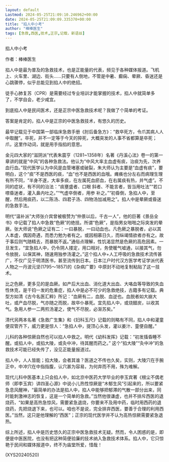 ```yaml
---
layout: default
Lastmod: 2024-05-25T21:09:10.246962+00:00
date: 2024-05-25T21:09:09.335370+00:00
title: "掐人中小考"
author: "棒棒医生"
tags: [急救,西医,技术,正宗,记载，新语丝]
---
```


掐人中小考

作者：棒棒医生

掐人中是最为普及的急救技术，也是正能量的代表，频见于各种媒体报道。飞机上、火车里、湖边、街头......只要有人倒地，不管是中暑、癫痫、晕厥、昏迷还是心跳骤停，似乎总能见到掐人中的绝招。

徒手心肺复苏（CPR）是需要经过专业培训才能掌握的技术，掐人中就简单多了，不学自会，老少咸宜。

到底掐人中是民间医术，还是正宗中医急救技术呢？我做了个简单的考证。

答案是肯定的，掐人中是正宗的中医急救技术，有悠久的历史。

最早记载见于中国第一部临床急救手册《肘后备急方》：“救卒死方，令爪其病人人中取醒”。卒死，并不一定等于今天的猝死，大概突发的人事不省都算是卒死；爪，这里作动词，就是用手指掐的意思。

金元四大家的“滋阴派”代表朱震亨（1281~1358年）名著《丹溪心法》卷一的第一章讲的就是“中风”的各种急救法。他认为“中风大率主血虚有痰，治痰为先，次养血行血。”现代医学认为中风是血管堵塞或破裂，朱大师认为主要是“血虚有痰”，要明白，这个“痰”不是西医的痰，“血”也不是西医的血哦。瘫痪也分左右而病理生理有所不同，“半身不遂，大率多痰，在左属死血瘀血，在右属痰有热，并气虚”。不同的症状，有不同的治法：“痰壅盛者、口眼 斜者、不能言者，皆当用吐法”“若口噤昏迷者，灌入鼻内吐之。”“气虚卒倒者，用参 补之。”“初昏倒，急掐人中，至醒，然后用痰药，以二陈汤、四君子汤、四物汤加减用之”。掐人中是晕厥或昏迷的急救手法。

明代“温补派”大师张介宾曾被极赞为“仲景以后，千古一人”，他的巨著《景岳全书》中记载了掐人中急救“色厥”的绝技。所谓“色厥”，是指男女啪啪之际突发的晕厥。张大师说“色厥之证有二：一曰暴脱，一曰动血也。凡色厥之暴脱者，必以其人本虚，偶因奇遇，而悉力勉为者有之。或因相慕日久，而纵竭情欲者亦有之。故于事后则气随精去，而暴脱不返。”通俗点理解，性饥渴显然是色厥的高危因素。一旦发生，“宜急掐人中，仍令阴人搂定，用口相对，务使暖气嘘通，以接其气，勿令放脱，以保其神，随速用独参汤灌之。”这个掐人中+人工呼吸的急救技术流传甚广，不仅广见于明清医书，甚至流传到日本。日本江户时代汉方医学考证学派代表人物之一丹波元坚(1795～1857)的《杂病广要》中原封不动地复制粘贴了这一技术。

比之色厥，更多见的是血厥。如产后大出血、消化道大出血、大咯血等导致的失血性休克，是千钧一发的危重症，掐人中是必不可少的急救绝技，古籍多有记载。典型方如清《古今名医汇粹》所记：“血厥有二，血脱、血逆也。血脱者如大崩大吐，或产血尽脱，气亦随之而脱，故卒仆暴死。宜先掐人中，或烧醋炭，以收其气。急用人参一二两煎汤灌之，使气不尽脱，必渐苏矣。”

清代另两本名著《急救广生集》和《妇科玉尺》记载的则略有不同，掐人中和灌童便双管齐下，威力更是惊人：“急掐人中，提顶心头发，灌以姜汁、童便自醒。”

儿科的各种惊厥自然也可以掐人中救之。明代《幼科发挥》记载：“初发搐昏睡不醒。或掐人中，或掐大陵，或灸中冲，待其醒而药之。” 这个“掐大陵”“灸中冲”的急救技术可能已经失传了，没见正能量报道过。

掐人中，人人皆能；掐大陵，会者其谁？医道之不传也久矣，实则，大陵穴在手腕正中，中冲穴在中指指腹，认穴甚为容易，为何弃而不用，殊为难解。

现代儿科中医基本上只会掐人中，如北京中医药大学毕业的李玉宾著《根尘不偶老师（即李玉宾）讲四圣心源》中说小儿热性惊厥是“木郁生风”引起来的，所以要紧急息风醒神，“最简单的办法是掐人中，掐人中能够把郁滞的气散一部分出来，同时能刺激神志的恢复，这是一个简单的急救。”当然他很谦虚，也并不排斥西医的退烧药，“如果是高热急惊风，需要紧急退烧，你要来不及用中药，临时用西药的退烧药，先把烧退下来，也可以。咱也不是说，完全排弃西医，要善于合理的利用西医。”当然，这只是他理解的“西医”；正宗的现代医学并不认为高热惊厥需要紧急退热。

综上所述，掐人中是历史悠久的正宗中医急救技术无疑。然而，令人困惑的是，即便是中医医院，也没有把这种简便验廉的技术纳入急救技术体系。掐人中，它只惊艳于民间和媒体报道中，终不为庙堂所爱，惜哉！

(XYS20240520)

